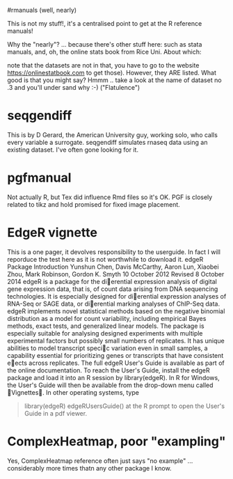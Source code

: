 #rmanuals (well, nearly)

This is not my stuff!, it's a centralised point to get at the R reference manuals!

Why the "nearly"? ... because there's other stuff here: such as stata manuals, and, oh,
the online stats book from Rice Uni. About which:

note that the datasets are not in that, you have to go to the website https://onlinestatbook.com to get those).
However, they ARE listed. What good is that you might say?
Hmmm .. take a look at the name of dataset no .3 and you'll under sand why :-)
("Flatulence")

# seqgendiff
This is by D Gerard, the American University guy, working solo, who calls every variable a surrogate.
seqgendiff simulates rnaseq data using an existing dataset.
I've often gone looking for it.

# pgfmanual
Not actually R, but Tex did influence Rmd files so it's OK. PGF is closely related to tikz
and hold promised for fixed image placement.

# EdgeR vignette
This is a one pager, it devolves responsibility to the userguide. In fact I will reporduce the test here as it is not worthwhile to download it.
edgeR Package Introduction
Yunshun Chen, Davis McCarthy, Aaron Lun,
Xiaobei Zhou, Mark Robinson, Gordon K. Smyth
10 October 2012
Revised 8 October 2014
edgeR is a package for the dierential expression analysis of digital gene expression
data, that is, of count data arising from DNA sequencing technologies. It is especially
designed for dierential expression analyses of RNA-Seq or SAGE data, or dierential
marking analyses of ChIP-Seq data.
edgeR implements novel statistical methods based on the negative binomial distribution as a model for count variability, including empirical Bayes methods, exact tests,
and generalized linear models. The package is especially suitable for analysing designed
experiments with multiple experimental factors but possibly small numbers of replicates.
It has unique abilities to model transcript specic variation even in small samples, a capability essential for prioritizing genes or transcripts that have consistent eects across
replicates.
The full edgeR User's Guide is available as part of the online documentation. To
reach the User's Guide, install the edgeR package and load it into an R session by
library(edgeR). In R for Windows, the User's Guide will then be available from the
drop-down menu called Vignettes. In other operating systems, type
> library(edgeR)
> edgeRUsersGuide()
at the R prompt to open the User's Guide in a pdf viewer.


# ComplexHeatmap, poor "exampling"
Yes, ComplexHeatmap reference often just says "no example" ... considerably more times thatn any other package I know.
